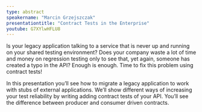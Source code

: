 ```yaml
---
type: abstract
speakername: "Marcin Grzejszczak"
presentationtitle: "Contract Tests in the Enterprise"
youtube: G7XYlwHFLU8
---
```

Is your legacy application talking to a service that is never up and running on your shared testing environment? Does your company waste a lot of time and money on regression testing only to see that, yet again, someone has created a typo in the API? Enough is enough. Time to fix this problem using contract tests!

In this presentation you’ll see how to migrate a legacy application to work with stubs of external applications. We’ll show different ways of increasing your test reliability by writing adding contract tests of your API. You’ll see the difference between producer and consumer driven contracts.

